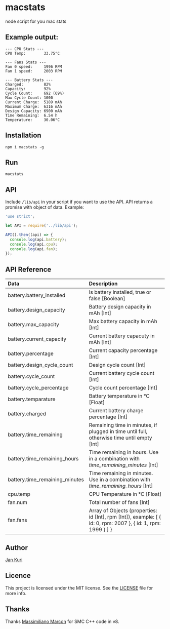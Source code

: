 # macstats
node script for you mac stats

## Example output:

```shell
--- CPU Stats ---
CPU Temp:        33.75°C

--- Fans Stats ---
Fan 0 speed:     1996 RPM
Fan 1 speed:     2003 RPM

--- Battery Stats ---
Charged:         82%
Capacity:        92%
Cycle Count:     692 (69%)
Max Cycle Count: 1000
Current Charge:  5189 mAh
Maximum Charge:  6316 mAh
Design Capacity: 6900 mAh
Time Remaining:  6.54 h
Temperature:     30.06°C
```

## Installation

```shell
npm i macstats -g
```

## Run

```shell
macstats
```

## API

Include `/lib/api` in your script if you want to use the API. API returns a promise with object of data.
Example:

````JavaScript
'use strict';

let API = require('../lib/api');

API().then((api) => {
  console.log(api.battery);
  console.log(api.cpu);
  console.log(api.fan);
});
````

## API Reference

Data                              | Description
:---------------------------------|:-------------------------------------------------------------------------------------------------------------
battery.battery_installed         | Is battery installed, true or false [Boolean]
battery.design_capacity           | Battery design capacity in mAh [Int]
battery.max_capacity              | Max battery capacity in mAh [Int]
battery.current_capacity          | Current battery capacuty in mAh [Int]
battery.percentage                | Current capacity percentage [Int]
battery.design_cycle_count        | Design cycle count [Int]
battery.cycle_count               | Current battery cycle count [Int]
battery.cycle_percentage          | Cycle count percentage [Int]
battery.temparature               | Battery temperature in °C [Float]
battery.charged                   | Current battery charge percentage [Int]
battery.time_remaining            | Remaining time in minutes, if plugged in time until full, otherwise time until empty [Int]
battery.time_remaining_hours      | Time remaining in hours. Use in a combination with *time_remaining_minutes* [Int]
battery.time_remaining_minutes    | Time remaining in minutes. Use in a combination with *time_remaining_hours* [Int]
cpu.temp                          | CPU Temperature in °C [Float]
fan.num                           | Total number of fans [Int]
fan.fans                          | Array of Objects (properties: id [Int], rpm [Int]), example: [ { id: 0, rpm: 2007 }, { id: 1, rpm: 1999 } ] }

## Author

[Jan Kuri](http://www.jankuri.com)

## Licence

This project is licensed under the MIT license. See the [LICENSE](LICENSE) file for more info.

## Thanks

Thanks [Massimiliano Marcon](https://github.com/mmarcon) for SMC C++ code in v8.
